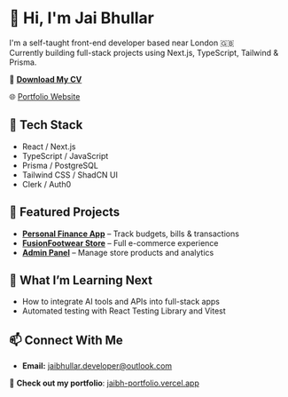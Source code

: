 # 👋 Hi, I'm Jai Bhullar

I'm a self-taught front-end developer based near London 🇬🇧  
Currently building full-stack projects using Next.js, TypeScript, Tailwind & Prisma.

📄 **[Download My CV](https://drive.google.com/file/d/1j2kYSzZ5HjxdfK2MaI9PJ9L5ZaV0qrnB/view?usp=sharing)**

🌐 [Portfolio Website](https://jaibh-portfolio.vercel.app)

## 🔧 Tech Stack
- React / Next.js
- TypeScript / JavaScript
- Prisma / PostgreSQL
- Tailwind CSS / ShadCN UI
- Clerk / Auth0

## 🚀 Featured Projects
- **[Personal Finance App](https://www.jaibh-finance.xyz/)** – Track budgets, bills & transactions  
- **[FusionFootwear Store](https://fusionfootwear-store.vercel.app/)** – Full e-commerce experience  
- **[Admin Panel](https://www.fusionfootwear-admin.xyz/)** – Manage store products and analytics

## 🧠 What I’m Learning Next
- How to integrate AI tools and APIs into full-stack apps
- Automated testing with React Testing Library and Vitest
  
## 📫 Connect With Me
- **Email:** jaibhullar.developer@outlook.com

🎯 **Check out my portfolio**: [jaibh-portfolio.vercel.app](https://jaibh-portfolio.vercel.app)

